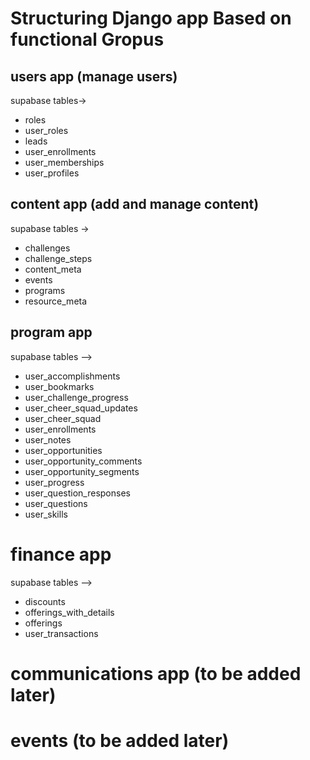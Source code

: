 # Structuring Django app Based on functional Gropus

## users app (manage users)

supabase tables->

- roles
- user_roles
- leads
- user_enrollments
- user_memberships
- user_profiles

## content app (add and manage content)

supabase tables ->

- challenges
- challenge_steps
- content_meta
- events
- programs
- resource_meta

## program app

supabase tables -->

- user_accomplishments
- user_bookmarks
- user_challenge_progress
- user_cheer_squad_updates
- user_cheer_squad
- user_enrollments
- user_notes
- user_opportunities
- user_opportunity_comments
- user_opportunity_segments
- user_progress
- user_question_responses
- user_questions
- user_skills

# finance app

supabase tables -->

- discounts
- offerings_with_details
- offerings
- user_transactions

# communications app (to be added later)

# events (to be added later)
